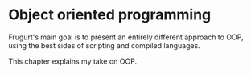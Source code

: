 # Object oriented programming

Frugurt's main goal is to present an entirely different approach to OOP,
using the best sides of scripting and compiled languages.

This chapter explains my take on OOP.